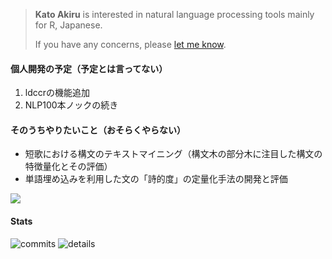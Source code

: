 > **Kato Akiru** is interested in natural language processing tools mainly for R, Japanese.
> 
> If you have any concerns, please [let me know](https://twitter.com/messages/compose?recipient_id=3237384093).

#### 個人開発の予定（予定とは言ってない）

1. ldccrの機能追加
2. NLP100本ノックの続き

#### そのうちやりたいこと（おそらくやらない）

- 短歌における構文のテキストマイニング（構文木の部分木に注目した構文の特徴量化とその評価）
- 単語埋め込みを利用した文の「詩的度」の定量化手法の開発と評価

<a href="https://www.buymeacoffee.com/paithiov909" rel="noopener"><img class="img-fluid" src="https://img.buymeacoffee.com/button-api/?text=Buy me a domburi of coffee&emoji=🍜&slug=paithiov909&button_colour=FF5F5F&font_colour=ffffff&font_family=Comic&outline_colour=000000&coffee_colour=FFDD00"></a>

#### Stats

<img class="img-fluid" src="https://github-readme-stats.vercel.app/api?username=paithiov909&count_private=true" alt="commits" />
<img class="img-fluid" src="https://github-profile-summary-cards.vercel.app/api/cards/profile-details?username=paithiov909&theme=vue" alt="details" />
